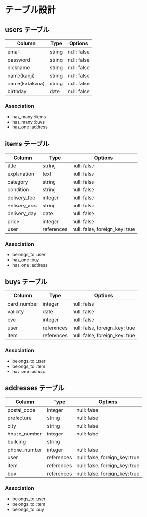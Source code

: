 # テーブル設計

## users テーブル

| Column         | Type   | Options     |
| -------------- | ------ | ----------- |
| email          | string | null: false |
| password       | string | null: false |
| nickname       | string | null: false |
| name(kanji)    | string | null: false |
| name(katakana) | string | null: false |
| birthday       | date   | null: false |

### Association

- has_many :items
- has_many :buys
- has_one  :address


## items テーブル

| Column        | Type       | Options                        |
| ------------- | ---------- | ------------------------------ |
| title         | string     | null: false                    |
| explanation   | text       | null: false                    |
| category      | string     | null: false                    |
| condition     | string     | null: false                    |
| delivery_fee  | integer    | null: false                    |
| delivery_area | string     | null: false                    |
| delivery_day  | date       | null: false                    |
| price         | integer    | null: false                    |
| user          | references | null: false, foreign_key: true |

### Association

- belongs_to :user
- has_one    :buy
- has_one    :address


## buys テーブル

| Column       | Type       | Options                        |
| ------------ | ---------- | ------------------------------ |
| card_number  | integer    | null: false                    |
| validity     | date       | null: false                    |
| cvc          | integer    | null: false                    |
| user         | references | null: false, foreign_key: true |
| item         | references | null: false, foreign_key: true |

### Association

- belongs_to :user
- belongs_to :item
- has_one    :adress


## addresses テーブル

| Column       | Type       | Options                        |
| ------------ | ---------- | ------------------------------ |
| postal_code  | integer    | null: false                    |
| prefecture   | string     | null: false                    |
| city         | string     | null: false                    |
| house_number | integer    | null: false                    |
| building     | string     |                                |
| phone_number | integer    | null: false                    |
| user         | references | null: false, foreign_key: true |
| item         | references | null: false, foreign_key: true |
| buy          | references | null: false, foreign_key: true |

### Association

- belongs_to :user
- belongs_to :item
- belongs_to :buy